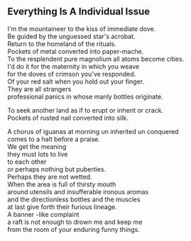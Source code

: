 Everything Is A Individual Issue
--------------------------------
I'm the mountaineer to the kiss of immediate dove.  
Be guided by the unguessed star's acrobat.  
Return to the homeland of the rituals.  
Pockets of metal converted into paper-mache.  
To the resplendent pure magnolium all atoms become cities.  
I'd do it for the maternity in which you weave  
for the doves of crimson you've responded.  
Of your red salt when you hold out your finger.  
They are all strangers  
professional panics in whose manly bottles originate.  
  
To seek another land as if to erupt or inherit or crack.  
Pockets of rusted nail converted into silk.  
  
A chorus of iguanas at morning un inherited un conquered  
comes to a halt before a praise.  
We get the meaning  
they must lots to live  
to each other  
or perhaps nothing but puberties.  
Perhaps they are not wetted.  
When the area is full of thirsty mouth  
around utensils and insufferable ironous aromas  
and the directionless bottles and the muscles  
at last give forth their furious lineage.  
A banner -like complaint  
a raft is not enough to drown me and keep me  
from the room of your enduring funny things.  
